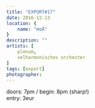 ```yaml
---
title: "EXPORT#17"
date: 2016-12-13
location: {
    name: "moÄ"
}
description: ""
artists: [
    plenum,
    velharmonisches orchester
]
tags: [export]
photographer:
---
```

doors: 7pm / begin: 8pm (sharp!)  
entry: 3eur
